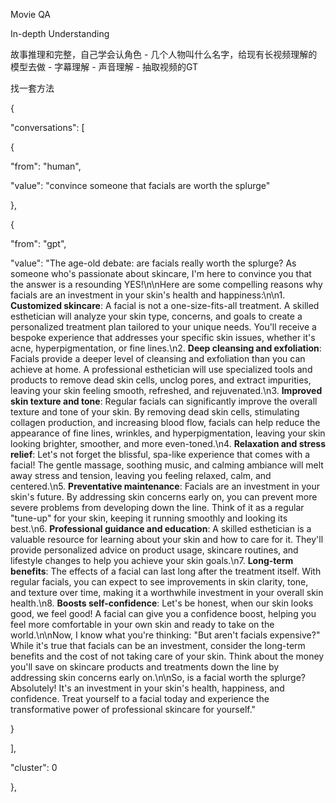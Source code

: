 Movie QA

In-depth Understanding


故事推理和完整，自己学会认角色 - 几个人物叫什么名字，给现有长视频理解的模型去做
	- 字幕理解
	- 声音理解
	- 
抽取视频的GT

找一套方法





{

"conversations": [

{

"from": "human",

"value": "convince someone that facials are worth the splurge"

},

{

"from": "gpt",

"value": "The age-old debate: are facials really worth the splurge? As someone who's passionate about skincare, I'm here to convince you that the answer is a resounding YES!\n\nHere are some compelling reasons why facials are an investment in your skin's health and happiness:\n\n1. **Customized skincare**: A facial is not a one-size-fits-all treatment. A skilled esthetician will analyze your skin type, concerns, and goals to create a personalized treatment plan tailored to your unique needs. You'll receive a bespoke experience that addresses your specific skin issues, whether it's acne, hyperpigmentation, or fine lines.\n2. **Deep cleansing and exfoliation**: Facials provide a deeper level of cleansing and exfoliation than you can achieve at home. A professional esthetician will use specialized tools and products to remove dead skin cells, unclog pores, and extract impurities, leaving your skin feeling smooth, refreshed, and rejuvenated.\n3. **Improved skin texture and tone**: Regular facials can significantly improve the overall texture and tone of your skin. By removing dead skin cells, stimulating collagen production, and increasing blood flow, facials can help reduce the appearance of fine lines, wrinkles, and hyperpigmentation, leaving your skin looking brighter, smoother, and more even-toned.\n4. **Relaxation and stress relief**: Let's not forget the blissful, spa-like experience that comes with a facial! The gentle massage, soothing music, and calming ambiance will melt away stress and tension, leaving you feeling relaxed, calm, and centered.\n5. **Preventative maintenance**: Facials are an investment in your skin's future. By addressing skin concerns early on, you can prevent more severe problems from developing down the line. Think of it as a regular \"tune-up\" for your skin, keeping it running smoothly and looking its best.\n6. **Professional guidance and education**: A skilled esthetician is a valuable resource for learning about your skin and how to care for it. They'll provide personalized advice on product usage, skincare routines, and lifestyle changes to help you achieve your skin goals.\n7. **Long-term benefits**: The effects of a facial can last long after the treatment itself. With regular facials, you can expect to see improvements in skin clarity, tone, and texture over time, making it a worthwhile investment in your overall skin health.\n8. **Boosts self-confidence**: Let's be honest, when our skin looks good, we feel good! A facial can give you a confidence boost, helping you feel more comfortable in your own skin and ready to take on the world.\n\nNow, I know what you're thinking: \"But aren't facials expensive?\" While it's true that facials can be an investment, consider the long-term benefits and the cost of not taking care of your skin. Think about the money you'll save on skincare products and treatments down the line by addressing skin concerns early on.\n\nSo, is a facial worth the splurge? Absolutely! It's an investment in your skin's health, happiness, and confidence. Treat yourself to a facial today and experience the transformative power of professional skincare for yourself."

}

],

"cluster": 0

},